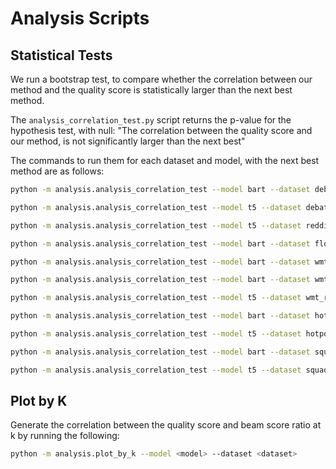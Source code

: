 # Analysis Scripts

## Statistical Tests

We run a bootstrap test, to compare whether the correlation between our method and the quality score is statistically larger than the next best method.

The `analysis_correlation_test.py` script returns the p-value for the hypothesis test, with null: "The correlation between the quality score and our method, is not significantly larger than the next best"

The commands to run them for each dataset and model, with the next best method are as follows:

```bash
python -m analysis.analysis_correlation_test --model bart --dataset debatesum --baseline beam_score_impt_wt_89 --temperature 1.00

python -m analysis.analysis_correlation_test --model t5 --dataset debatesum --baseline beam_score_impt_wt_94 --temperature 1.00

python -m analysis.analysis_correlation_test --model t5 --dataset reddit --baseline dropout_bleu_variance --temperature 0.010

python -m analysis.analysis_correlation_test --model bart --dataset flores --baseline dropout_bleu_variance --temperature 1.00

python -m analysis.analysis_correlation_test --model bart --dataset wmt_de_en --baseline dropout_bleu_variance --temperature 1.00

python -m analysis.analysis_correlation_test --model bart --dataset wmt_ru_en --baseline beam_score_impt_wt_99 --temperature 1.00

python -m analysis.analysis_correlation_test --model t5 --dataset wmt_ru_en --baseline dropout_bleu_variance --temperature 1.00

python -m analysis.analysis_correlation_test --model bart --dataset hotpotqa --baseline dropout_entropy --temperature 0.01

python -m analysis.analysis_correlation_test --model t5 --dataset hotpotqa --baseline dropout_entropy --temperature 0.05

python -m analysis.analysis_correlation_test --model bart --dataset squad --baseline length_normalized_log_probs --temperature 0.05

python -m analysis.analysis_correlation_test --model t5 --dataset squad --baseline length_normalized_log_probs --temperature 0.001
```

## Plot by K
Generate the correlation between the quality score and beam score ratio at k by running the following:

```bash
python -m analysis.plot_by_k --model <model> --dataset <dataset>
```